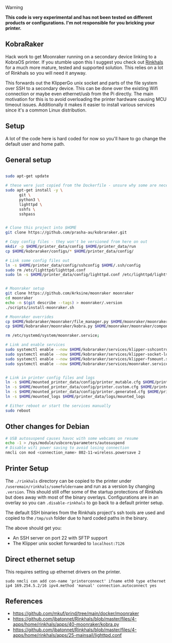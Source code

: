 
> [!WARNING]
> **This code is very experimental and has not been tested on different products or configurations. I'm not responsible for you bricking your printer.**


## KobraRaker

Hack work to get Moonraker running on a secondary device linking to a KobraOS printer. If you stumble upon this I suggest you check out [Rinkhals](https://github.com/jbatonnet/Rinkhals) for a much more mature, tested and supported solution. This relies on a lot of Rinkhals so you will need it anyway.


This forwards out the KlipperGo unix socket and parts of the file system over SSH to a secondary device. This can be done over the existing Wifi connection or maybe even ethernet/usb from the Pi directly.
The main motivation for this is to avoid overloading the printer hardware causing MCU timeout issues. Additionally it makes it easier to install various services since it's a common Linux distribution.




## Setup

A lot of the code here is hard coded for now so you'll have to go change the default user and home path.

## General setup

```bash

sudo apt-get update

# these were just copied from the Dockerfile - unsure why some are necessary
sudo apt-get install -y \
      git \
      python3 \
      lighttpd \
      sshfs \
      sshpass


# Clone this project into $HOME
git clone https://github.com/prasha-au/kobraraker.git

# Copy config files - they won't be versioned from here on out
mkdir -p $HOME/printer_data/config $HOME/printer_data/run
cp $HOME/kobraraker/configs/* $HOME/printer_data/config/

# Link some config files out
ln -s $HOME/printer_data/config/sshconfig $HOME/.ssh/config
sudo rm /etc/lighttpd/lighttpd.conf
sudo ln -s $HOME/printer_data/config/lighttpd.conf /etc/lighttpd/lighttpd.conf


# Moonraker setup
git clone https://github.com/Arksine/moonraker moonraker
cd moonraker
echo -n $(git describe --tags) > moonraker/.version
./scripts/install-moonraker.sh

# Moonraker overrides
cp $HOME/kobraraker/moonraker/file_manager.py $HOME/moonraker/moonraker/components/file_manager/file_manager.py
cp $HOME/kobraraker/moonraker/kobra.py $HOME/moonraker/moonraker/components/kobra.py

rm /etc/systemd/system/moonraker.service;

# Link and enable services
sudo systemctl enable --now $HOME/kobraraker/services/klipper-sshcontrol.service
sudo systemctl enable --now $HOME/kobraraker/services/klipper-socket-local.service
sudo systemctl enable --now $HOME/kobraraker/services/klipper-fsmount.service
sudo systemctl enable --now $HOME/kobraraker/services/moonraker.service


# Link in printer config files and logs
ln -s $HOME/mounted_printer_data/config/printer_mutable.cfg $HOME/printer_data/config/
ln -s $HOME/mounted_printer_data/config/printer.custom.cfg $HOME/printer_data/config/
ln -s $HOME/mounted_printer_data/config/printer.generated.cfg $HOME/printer_data/config/
ln -s $HOME/mounted_logs $HOME/printer_data/logs/mounted_logs

# Either reboot or start the services manually
sudo reboot
```

## Other changes for Debian
```bash
# USB autosuspend causes havoc with some webcams on resume
echo -1 > /sys/module/usbcore/parameters/autosuspend
# Disable wifi power saving to avoid losing connection
nmcli con mod <connection_name> 802-11-wireless.powersave 2
```


## Printer Setup
The `./rinkhals` directory can be copied to the printer under `/useremain/rinkhals/somefoldername` and run as a version by changing `.version`.
This should still offer some of the startup protections of Rinkhals but does away with most of the binary overlays. Configurations are in an overlay so you can `.disable-rinkhals` to go back to a default printer setup.

The default SSH binaries from the Rinkhals project's ssh tools are used and copied to the `/tmp/ssh` folder due to hard coded paths in the binary.

The above should get you:
- An SSH server on port 22 with SFTP support
- The Klipper unix socket forwarded to `localhost:7126`


## Direct ethernet setup
This requires setting up ethernet drivers on the printer.
```
sudo nmcli con add con-name 'printerconnect' ifname eth0 type ethernet ip4 169.254.5.2/16 ipv4.method 'manual' connection.autoconnect yes
```




## References
- https://github.com/mkuf/prind/tree/main/docker/moonraker
- https://github.com/jbatonnet/Rinkhals/blob/master/files/4-apps/home/rinkhals/apps/40-moonraker/kobra.py
- https://github.com/jbatonnet/Rinkhals/blob/master/files/4-apps/home/rinkhals/apps/25-mainsail/lighttpd.conf

